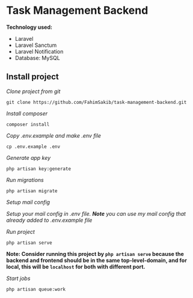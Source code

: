 # Task Management Backend
**Technology used:**
- Laravel
- Laravel Sanctum
- Laravel Notification
- Database: MySQL

## Install project
*Clone project from git*

`git clone https://github.com/FahimSakib/task-management-backend.git`

*Install composer*

`composer install`

*Copy .env.example and make .env file*

`cp .env.example .env`

*Generate app key*

`php artisan key:generate`

*Run migrations*

`php artisan migrate`

*Setup mail config*

*Setup your mail config in .env file. **Note** you can use my mail config that already added to .env.example file*

*Run project*

`php artisan serve`

**Note: Consider running this project by `php artisan serve` because the backend and frontend should be in the same top-level-domain, and for local, this will be `localhost` for both with different port.**

*Start jobs*

`php artisan queue:work`
